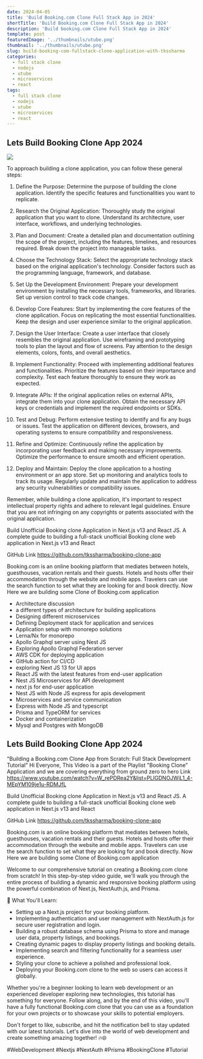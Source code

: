 ```yaml
---
date: 2024-04-05
title: 'Build Booking.com Clone Full Stack App in 2024'
shortTitle: 'Build Booking.com Clone Full Stack App in 2024'
description: 'Build booking.com Clone Full Stack App in 2024'
template: post
featuredImage: '../thumbnails/utube.png'
thumbnail: '../thumbnails/utube.png'
slug: build-booking-com-fullstack-clone-application-with-tkssharma
categories:
  - full stack clone
  - nodejs
  - utube
  - microservices
  - react
tags:
  - full stack clone
  - nodejs
  - utube
  - microservices
  - react
---
```



## Lets Build Booking Clone App 2024

![](https://i.ytimg.com/vi/mUQlejPV-aM/maxresdefault.jpg)

To approach building a clone application, you can follow these general steps:

1. Define the Purpose: Determine the purpose of building the clone application. Identify the specific features and functionalities you want to replicate.

2. Research the Original Application: Thoroughly study the original application that you want to clone. Understand its architecture, user interface, workflows, and underlying technologies.

3. Plan and Document: Create a detailed plan and documentation outlining the scope of the project, including the features, timelines, and resources required. Break down the project into manageable tasks.

4. Choose the Technology Stack: Select the appropriate technology stack based on the original application's technology. Consider factors such as the programming language, framework, and database.

5. Set Up the Development Environment: Prepare your development environment by installing the necessary tools, frameworks, and libraries. Set up version control to track code changes.

6. Develop Core Features: Start by implementing the core features of the clone application. Focus on replicating the most essential functionalities. Keep the design and user experience similar to the original application.

7. Design the User Interface: Create a user interface that closely resembles the original application. Use wireframing and prototyping tools to plan the layout and flow of screens. Pay attention to the design elements, colors, fonts, and overall aesthetics.

8. Implement Functionality: Proceed with implementing additional features and functionalities. Prioritize the features based on their importance and complexity. Test each feature thoroughly to ensure they work as expected.

9. Integrate APIs: If the original application relies on external APIs, integrate them into your clone application. Obtain the necessary API keys or credentials and implement the required endpoints or SDKs.

10. Test and Debug: Perform extensive testing to identify and fix any bugs or issues. Test the application on different devices, browsers, and operating systems to ensure compatibility and responsiveness.

11. Refine and Optimize: Continuously refine the application by incorporating user feedback and making necessary improvements. Optimize the performance to ensure smooth and efficient operation.

12. Deploy and Maintain: Deploy the clone application to a hosting environment or an app store. Set up monitoring and analytics tools to track its usage. Regularly update and maintain the application to address any security vulnerabilities or compatibility issues.

Remember, while building a clone application, it's important to respect intellectual property rights and adhere to relevant legal guidelines. Ensure that you are not infringing on any copyrights or patents associated with the original application.

Build Unofficial Booking clone Application in Next.js v13 and React JS. A complete guide to building a full-stack unofficial Booking clone web application in Next.js v13 and React

GitHub Link
https://github.com/tkssharma/booking-clone-app

Booking.com is an online booking platform that mediates between hotels, guesthouses, vacation rentals and their guests. Hotels and hosts offer their accommodation through the website and mobile apps. Travelers can use the search function to set what they are looking for and book directly.
Now Here we are building some Clone of Booking.com application


- Architecture discussion
- a different types of architecture for building applications
- Designing different microservices
- Defining Deployment stack for application and services
- Application setup with monorepo solutions
- Lerna/Nx for monorepo
- Apollo Graphql server using Nest JS
- Exploring Apollo Graphql Federation server
- AWS CDK for deploying application
- GitHub action for CI/CD
- exploring Next JS 13 for UI apps
- React JS with the latest features from end-user application
- Nest JS Microservices for API development
- next js for end-user application
- Nest JS with Node JS express for apis development
- Microservices and service communication
- Express with Node JS and typescript
- Prisma and TypeORM for services
- Docker and containerization
- Mysql and Postgres with MongoDB


## Lets Build Booking Clone App 2024

"Building a Booking.com Clone App from Scratch: Full Stack Development Tutorial"
Hi Everyone, 
This Video is a part of the Playlist "Booking Clone" Application  and we are covering everything from ground zero to hero 
Link https://www.youtube.com/watch?v=W_rePDRea2Y&list=PLIGDNOJWiL1_4-MEpYM109je1u-RDMJfL

Build Unofficial Booking clone Application in Next.js v13 and React JS. A complete guide to building a full-stack unofficial Booking clone web application in Next.js v13 and React

GitHub Link 
https://github.com/tkssharma/booking-clone-app

Booking.com is an online booking platform that mediates between hotels, guesthouses, vacation rentals and their guests. Hotels and hosts offer their accommodation through the website and mobile apps. Travelers can use the search function to set what they are looking for and book directly.
Now Here we are building some Clone of Booking.com application 

Welcome to our comprehensive tutorial on creating a Booking.com clone from scratch! In this step-by-step video guide, we'll walk you through the entire process of building a dynamic and responsive booking platform using the powerful combination of Next.js, NextAuth.js, and Prisma.

🚀 What You'll Learn:
- Setting up a Next.js project for your booking platform.
- Implementing authentication and user management with NextAuth.js for secure user registration and login.
- Building a robust database schema using Prisma to store and manage user data, property listings, and bookings.
- Creating dynamic pages to display property listings and booking details.
- Implementing search and filtering functionality for a seamless user experience.
- Styling your clone to achieve a polished and professional look.
- Deploying your Booking.com clone to the web so users can access it globally.

Whether you're a beginner looking to learn web development or an experienced developer exploring new technologies, this tutorial has something for everyone. Follow along, and by the end of this video, you'll have a fully functional Booking.com clone that you can use as a foundation for your own projects or to showcase your skills to potential employers.

Don't forget to like, subscribe, and hit the notification bell to stay updated with our latest tutorials. Let's dive into the world of web development and create something amazing together! 🔥🌐

#WebDevelopment #Nextjs #NextAuth #Prisma #BookingClone #Tutorial
